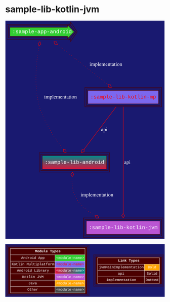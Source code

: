 # sample-lib-kotlin-jvm

<!--region chart-->
![chart](atlas/chart.svg)

![legend](../atlas/legend.svg)
<!--endregion-->

